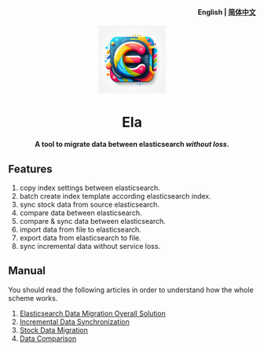 <h4 align="right"><strong>English</strong> | <a href="https://github.com/CharellKing/ela/blob/master/README_CN.md">简体中文</a></h4>
<p align="center">
    <img src=./logo.png width=138/>
</p>
<h1 align="center">Ela</h1>
<p align="center"><strong>A tool to migrate data between elasticsearch <em>without loss</em>.</strong></p>


## Features
1. copy index settings between elasticsearch.
2. batch create index template according elasticsearch index.
3. sync stock data from source elasticsearch.
4. compare data between elasticsearch.
5. compare & sync data between elasticsearch.
6. import data from file to elasticsearch.
7. export data from elasticsearch to file.
8. sync incremental data without service loss.

## Manual

You should read the following articles in order to understand how the whole scheme works.

1. [Elasticsearch Data Migration Overall Solution](manual/en/01-Elasticsearch%20Data%20Migration%20Overall%20Solution.md)
2. [Incremental Data Synchronization](manual/en/02-Incremental%20Data%20Synchronization.md)
3. [Stock Data Migration](manual/en/03-Stock%20Data%20Migration.md)
4. [Data Comparison](manual/en/04-Data%20Comparison.md)



